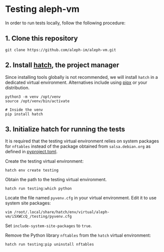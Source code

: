 # Testing aleph-vm

In order to run tests locally, follow the following procedure:

## 1. Clone this repository

```shell
git clone https://github.com/aleph-im/aleph-vm.git
```

## 2. Install [hatch](https://hatch.pypa.io/), the project manager

Since installing tools globally is not recommended, we will install `hatch`
 in a dedicated virtual environment. Alternatives include using [pipx](https://pipx.pypa.io)
or your distribution.

```shell
python3 -m venv /opt/venv
source /opt/venv/bin/activate

# Inside the venv
pip install hatch
```

## 3. Initialize hatch for running the tests

It is required that the testing virtual environment relies on system packages
for `nftables` instead of the package obtained from `salsa.debian.org` as defined in 
[pyproject.toml](./pyproject.toml).

Create the testing virtual environment:
```shell
hatch env create testing
```

Obtain the path to the testing virtual environment. 
```
hatch run testing:which python
```

Locate the file named `pyvenv.cfg` in your virtual environment.
Edit it to use system site packages:
```
vim /root/.local/share/hatch/env/virtual/aleph-vm/i5XWCcQ_/testing/pyvenv.cfg
```

Set `include-system-site-packages` to `true`.

Remove the Python library `nftables` from the `hatch` virtual environment:
```shell
hatch run testing:pip uninstall nftables
```

